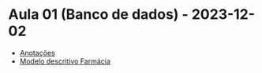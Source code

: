 # Aula 01 (Banco de dados) - 2023-12-02



- [Anotações](anotacoes.md)
- [Modelo descritivo Farmácia](modelo_descritivo_farmacia.md)